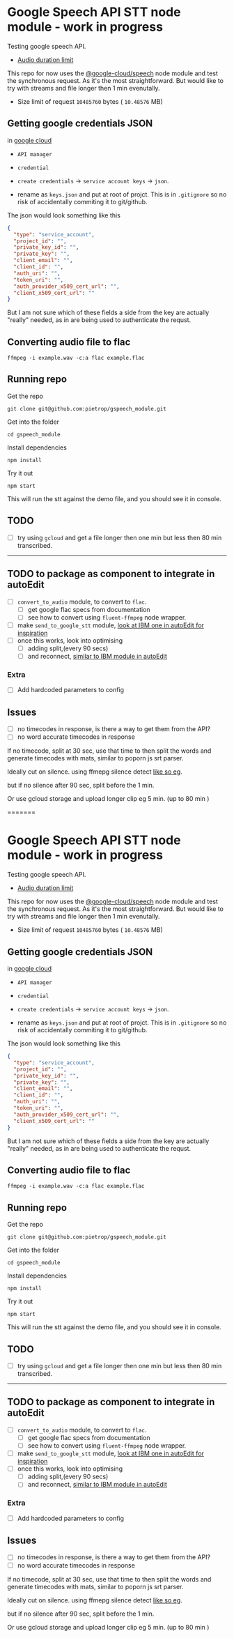 
# Google Speech API STT node module - work in progress
Testing google speech API. 

- [Audio duration limit](https://cloud.google.com/speech/limits)

This repo for now uses the [@google-cloud/speech](https://www.npmjs.com/package/@google-cloud/speech) node module and test the synchronous request. As it's the most straightforward. But would like to try with streams and file longer then 1 min evenutally. 

- Size limit of request  `10485760` bytes ( `10.48576` MB)

## Getting google credentials JSON

in [google cloud](https://console.cloud.google.com)

- `API manager`

- `credential`

- `create credentials` -> `service account keys` -> `json`. 

- rename as `keys.json` and put at root of projct. This is in `.gitignore` so no risk of accidentally commiting it to git/github.

The json would look something like this 

```json
{
  "type": "service_account",
  "project_id": "",
  "private_key_id": "",
  "private_key": "",
  "client_email": "",
  "client_id": "",
  "auth_uri": "",
  "token_uri": "",
  "auth_provider_x509_cert_url": "",
  "client_x509_cert_url": ""
}
```

But I am not sure which of these fields a side from the key are actually "really" needed, as in are being used to authenticate the requst. 

## Converting audio file to flac 

```
ffmpeg -i example.wav -c:a flac example.flac
```

## Running repo

Get the repo 

```
git clone git@github.com:pietrop/gspeech_module.git
```

Get into the folder

```
cd gspeech_module
```

Install dependencies

``` 
npm install
```

Try it out

```
npm start
```

This will run the stt against the demo file, and you should see it in console.


## TODO

- [ ] try using `gcloud` and get a file longer then one min but less then 80 min transcribed. 


---

## TODO to package as component to integrate in autoEdit

- [ ] `convert_to_audio` module, to convert to `flac`.
	- [ ] get google flac specs from documentation
	- [ ] see how to convert using `fluent-ffmpeg` node wrapper. 
- [ ] make `send_to_google_stt` module, [look at IBM one in autoEdit for inspiration](https://github.com/OpenNewsLabs/autoEdit_2/blob/master/lib/interactive_transcription_generator/transcriber/ibm_stt_node/send_to_watson.js) 
- [ ] once this works, look into optimising
	- [ ] adding split,(every 90 secs) 
	- [ ] and reconnect, [similar to IBM module in autoEdit](https://github.com/OpenNewsLabs/autoEdit_2/tree/master/lib/interactive_transcription_generator/transcriber/ibm_stt_node)

### Extra
- [ ] Add hardcoded parameters to config


## Issues
- [ ] no timecodes in response, is there a way to get them from the API?
- [ ] no word accurate timecodes in response 

If no timecode, split at 30 sec, use that time to then split the words and generate timecodes with mats, similar to poporn js srt parser.  

Ideally cut on silence. using ffmepg silence detect [like so eg]( 
https://stackoverflow.com/questions/36074224/how-to-split-video-or-audio-by-silent-parts).

but if no silence after 90 sec, split before the 1 min.

Or use gcloud storage and upload longer clip eg 5 min. (up to 80 min ) 



=======
# Google Speech API STT node module - work in progress
Testing google speech API. 

- [Audio duration limit](https://cloud.google.com/speech/limits)

This repo for now uses the [@google-cloud/speech](https://www.npmjs.com/package/@google-cloud/speech) node module and test the synchronous request. As it's the most straightforward. But would like to try with streams and file longer then 1 min evenutally. 

- Size limit of request  `10485760` bytes ( `10.48576` MB)

## Getting google credentials JSON

in [google cloud](https://console.cloud.google.com)

- `API manager`

- `credential`

- `create credentials` -> `service account keys` -> `json`. 

- rename as `keys.json` and put at root of projct. This is in `.gitignore` so no risk of accidentally commiting it to git/github.

The json would look something like this 

```json
{
  "type": "service_account",
  "project_id": "",
  "private_key_id": "",
  "private_key": "",
  "client_email": "",
  "client_id": "",
  "auth_uri": "",
  "token_uri": "",
  "auth_provider_x509_cert_url": "",
  "client_x509_cert_url": ""
}
```

But I am not sure which of these fields a side from the key are actually "really" needed, as in are being used to authenticate the requst. 

## Converting audio file to flac 

```
ffmpeg -i example.wav -c:a flac example.flac
```

## Running repo

Get the repo 

```
git clone git@github.com:pietrop/gspeech_module.git
```

Get into the folder

```
cd gspeech_module
```

Install dependencies

``` 
npm install
```

Try it out

```
npm start
```

This will run the stt against the demo file, and you should see it in console.


## TODO

- [ ] try using `gcloud` and get a file longer then one min but less then 80 min transcribed. 


---

## TODO to package as component to integrate in autoEdit

- [ ] `convert_to_audio` module, to convert to `flac`.
	- [ ] get google flac specs from documentation
	- [ ] see how to convert using `fluent-ffmpeg` node wrapper. 
- [ ] make `send_to_google_stt` module, [look at IBM one in autoEdit for inspiration](https://github.com/OpenNewsLabs/autoEdit_2/blob/master/lib/interactive_transcription_generator/transcriber/ibm_stt_node/send_to_watson.js) 
- [ ] once this works, look into optimising
	- [ ] adding split,(every 90 secs) 
	- [ ] and reconnect, [similar to IBM module in autoEdit](https://github.com/OpenNewsLabs/autoEdit_2/tree/master/lib/interactive_transcription_generator/transcriber/ibm_stt_node)

### Extra
- [ ] Add hardcoded parameters to config


## Issues
- [ ] no timecodes in response, is there a way to get them from the API?
- [ ] no word accurate timecodes in response 

If no timecode, split at 30 sec, use that time to then split the words and generate timecodes with mats, similar to poporn js srt parser.  

Ideally cut on silence. using ffmepg silence detect [like so eg]( 
https://stackoverflow.com/questions/36074224/how-to-split-video-or-audio-by-silent-parts).

but if no silence after 90 sec, split before the 1 min.

Or use gcloud storage and upload longer clip eg 5 min. (up to 80 min ) 

